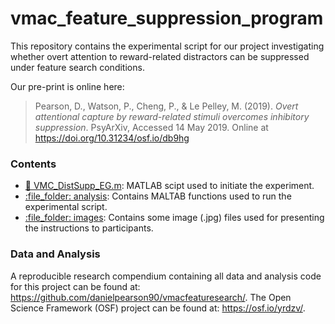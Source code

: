 # vmac_feature_suppression_program
This repository contains the experimental script for our project investigating whether overt attention to reward-related distractors can be suppressed under feature search conditions.

Our pre-print is online here:
> Pearson, D., Watson, P., Cheng, P., & Le Pelley, M. (2019). *Overt
> attentional capture by reward-related stimuli overcomes inhibitory
> suppression*. PsyArXiv, Accessed 14 May 2019. Online at
> <https://doi.org/10.31234/osf.io/db9hg>

### Contents

- [:page_with_curl: VMC_DistSupp_EG.m](VMC_DistSupp_EG.m): MATLAB scipt used to initiate the experiment.
- [:file\_folder: analysis](/functions): Contains MALTAB functions used to run the experimental script.
- [:file\_folder: images](/images): Contains some image (.jpg) files used for presenting the instructions to participants.

### Data and Analysis

A reproducible research compendium containing all data and analysis code for this project can be found at: <https://github.com/danielpearson90/vmacfeaturesearch/>. The Open Science Framework (OSF) project can be found at: <https://osf.io/yrdzv/>.
